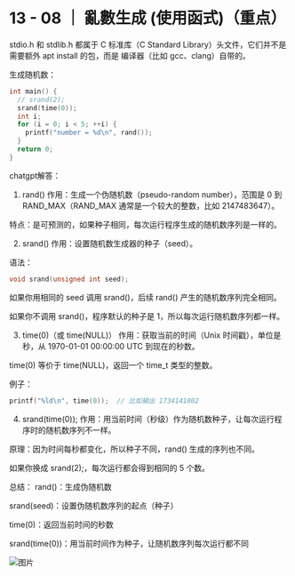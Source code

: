# 13 - 08 ｜ 亂數生成 (使用函式)（重点）


stdio.h 和 stdlib.h 都属于 C 标准库（C Standard Library）头文件，它们并不是需要额外 apt install 的包，而是 编译器（比如 gcc、clang）自带的。

生成随机数：
```c++
int main() {
  // srand(2);
  srand(time(0));
  int i;
  for (i = 0; i < 5; ++i) {
    printf("number = %d\n", rand());
  }
  return 0;
}
```

chatgpt解答：
1. rand()
   作用：生成一个伪随机数（pseudo-random number），范围是 0 到 RAND_MAX（RAND_MAX 通常是一个较大的整数，比如 2147483647）。

特点：是可预测的，如果种子相同，每次运行程序生成的随机数序列是一样的。

2. srand()
   作用：设置随机数生成器的种子（seed）。

语法：
```c++
void srand(unsigned int seed);

```
如果你用相同的 seed 调用 srand()，后续 rand() 产生的随机数序列完全相同。

如果你不调用 srand()，程序默认的种子是 1，所以每次运行随机数序列都一样。

3. time(0)（或 time(NULL)）
   作用：获取当前的时间（Unix 时间戳），单位是秒，从 1970-01-01 00:00:00 UTC 到现在的秒数。

time(0) 等价于 time(NULL)，返回一个 time_t 类型的整数。

例子：

```c++
printf("%ld\n", time(0));  // 比如输出 1734141802

```

4. srand(time(0));
   作用：用当前时间（秒级）作为随机数种子，让每次运行程序时的随机数序列不一样。

原理：因为时间每秒都变化，所以种子不同，rand() 生成的序列也不同。

如果你换成 srand(2);，每次运行都会得到相同的 5 个数。

总结：
rand()：生成伪随机数

srand(seed)：设置伪随机数序列的起点（种子）

time(0)：返回当前时间的秒数

srand(time(0))：用当前时间作为种子，让随机数序列每次运行都不同



![图片](pics//pic-1.jpg)
